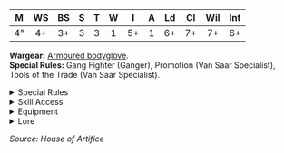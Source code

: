 |  M  | WS  | BS  |  S  |  T  |  W  |  I  |  A  | Ld  | Cl  | Wil | Int |
| :-: | :-: | :-: | :-: | :-: | :-: | :-: | :-: | :-: | :-: | :-: | :-: |
| 4"  | 4+  | 3+  |  3  |  3  |  1  | 5+  |  1  | 6+  | 7+  | 7+  | 6+  |

**Wargear:** [Armoured bodyglove](/docs/armoury/armour#armoured-bodyglove).  
**Special Rules:** Gang Fighter (Ganger), Promotion (Van Saar Specialist), Tools of the Trade (Van Saar Specialist).

<details className="">
<summary>Special Rules</summary>

**Gang Fighter (Ganger): **Fighters with this special rule form the backbone of House
Van Saar gangs. The total number of fighters with the Gang Fighter (X) special rule in
the gang must always be equal to, or higher than, the total number of fighters without
the Gang Fighter (X) special rule combined, not counting Hangers-on or Hired Guns.

**Promotion (Van Saar Specialist):** When the gang is founded, a single Van Saar Tek
can be promoted to become a Van Saar Specialist. During Campaign play, additional
Van Saar Teks may become Van Saar Specialists by spending Experience (XP), as
described in the campaign rules. A Van Saar Specialist gains the Tools of the Trade
special rule, may purchase Special weapons and Heavy weapons, and may spend XP
to gain additional skills.

**Tools of the Trade (Van Saar Specialist):** This fighter enjoys access to a wide variety
of weapons. A fighter with this special rule may take multiple equipment sets.

</details>

<details className="">
<summary>Skill Access</summary>

A Van Saar Specialist has access to the following skill sets (note, however, that a Van Saar Tek may not gain
additional skills):

| [Agility](/docs/gang-fighters-and-their-weaponry/skills/#agility) | [Brawn](/docs/gang-fighters-and-their-weaponry/skills/#brawn) | [Combat](/docs/gang-fighters-and-their-weaponry/skills/#combat) | [Cunning](/docs/gang-fighters-and-their-weaponry/skills/#cunning) | [Ferocity](/docs/gang-fighters-and-their-weaponry/skills/#ferocity) | [Leadership](/docs/gang-fighters-and-their-weaponry/skills/#leadership) | [Savant](/docs/gang-fighters-and-their-weaponry/skills/#savant) | [Shooting](/docs/gang-fighters-and-their-weaponry/skills/#shooting) | [Tech](/docs/gang-fighters-and-their-weaponry/skills/gang-specific-skills#tech) |
| :---------------------------------------------------------------: | :-----------------------------------------------------------: | :-------------------------------------------------------------: | :---------------------------------------------------------------: | :-----------------------------------------------------------------: | :---------------------------------------------------------------------: | :-------------------------------------------------------------: | :-----------------------------------------------------------------: | :--------------------------------------------------------------------------------------------: |
|                                 -                                 |                               -                               |                            Secondary                            |                             Secondary                             |                                  -                                  |                                    -                                    |                             Primary                             |                               Primary                               |                                               -                                                |

</details>

<details className="equipment">
<summary>Equipment</summary>

Van Saar Teks and Van Saar Specialists are equipped with an armoured bodyglove (included in their starting cost)
and may purchase weapons and Wargear from the Van Saar Tek equipment list:

- During the course of a campaign, both Van Saar Teks and Van Saar Specialists may be given additional
  weapons purchased from this list.
- In addition, during a campaign both Van Saar Teks and Van Saar Specialists may be given additional Wargear
  purchased from this list, from the Trading Post and from the Black Market.
- A Van Saar Tek may only be equipped with weapons chosen from the Basic Weapons, Pistols and Close Combat
  Weapons sections of this list.
- Once promoted, a Van Saar Specialist has no restrictions upon the types of weapon they can take from this list;
  all weapon types within this list become available.

#### Van Saar Teks Equipment Lists

<br />

<details>
<summary>Weapons</summary>

| Item                            | Credits |
| :------------------------------ | ------: |
| **BASIC WEAPONS**               |
| Lasgun                          |      10 |
| Las carbine                     |      20 |
| Suppression laser               |      40 |
| **PISTOLS**                     |
| Hand flamer                     |      75 |
| Laspistol                       |       5 |
| Las sub-carbine                 |      15 |
| Plasma pistol                   |      50 |
| **SPECIAL WEAPONS**             |
| Flamer                          |     140 |
| Grav gun                        |     120 |
| Meltagun                        |     135 |
| Plasma gun                      |     100 |
| Rad gun                         |     100 |
| **HEAVY WEAPONS**               |
| Plasma cannon\*                 |     130 |
| Multi-melta\*                   |     180 |
| Rad cannon\*                    |     130 |
| **CLOSE COMBAT WEAPONS**        |
| ‘Hystrar’ pattern energy shield |      50 |
| Power knife                     |      25 |
| Servo claw                      |      30 |
| Shock baton                     |      30 |
| Shock stave                     |      25 |

</details>

<details>
<summary>Wargear</summary>

| Item                                                        | Credits |
| :---------------------------------------------------------- | ------: |
| **GRENADES**                                                |
| Frag grenades                                               |      30 |
| Krak grenades                                               |      45 |
| Rad grenades                                                |      25 |
| Smoke grenades                                              |      15 |
| **ARMOUR**                                                  |
| Flak armour                                                 |      10 |
| Mesh armour                                                 |      15 |
| **PERSONAL EQUIPMENT**                                      |
| Ash waste grav-cutter                                       |      65 |
| [Bio-booster](/docs/armoury/personal-equipment#bio-booster) |      35 |
| Drop rig                                                    |      10 |
| Filter plugs                                                |      10 |
| Grav chute                                                  |      40 |
| Medicae kit                                                 |      30 |
| Photo-goggles                                               |      35 |
| Respirator                                                  |      15 |
| **WEAPON ACCESSORIES**                                      |
| Hotshot las pack (lasgun & laspistol only)                  |      20 |
| Infra-sight† (Pistols, Basic and Special Weapons only)      |      25 |
| Las-projector (Pistols, Basic and Special Weapons only)     |      35 |
| Suspensor (Heavy Weapons only)                              |      60 |

</details>

</details>

<details className="lore">
<summary>Lore</summary>

_The foot soldiers of the Van Saar clan gangs are the Teks. Despite their humble status in a Clan House filled with technological geniuses and augmented cyber- warriors, a Tek is often better equipped and trained than their rivals from other gangs. The armour built into their survival suit, combined with access to highgrade energy weapons, is only part of this – the remainder being increased intelligence and an education second only to those born in the spire._

</details>

_Source: House of Artifice_